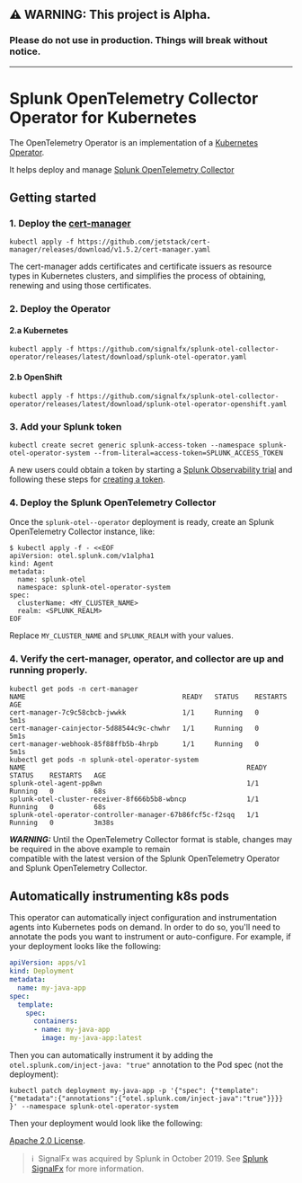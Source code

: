   
## **⚠ WARNING: This project is Alpha.**  
### Please do not use in production. Things will break without notice.
  
  
---------
  
# Splunk OpenTelemetry Collector Operator for Kubernetes

The OpenTelemetry Operator is an implementation of a [Kubernetes Operator](https://coreos.com/operators/).

It helps deploy and manage [Splunk OpenTelemetry Collector](https://github.com/signalfx/splunk-otel-collector)

## Getting started
### 1. Deploy the [cert-manager](https://cert-manager.io/docs/)

```  
kubectl apply -f https://github.com/jetstack/cert-manager/releases/download/v1.5.2/cert-manager.yaml
```

The cert-manager adds certificates and certificate issuers as resource types in Kubernetes clusters, and simplifies the process of obtaining, renewing and using those certificates. 


### 2. Deploy the Operator  
#### 2.a Kubernetes

```  
kubectl apply -f https://github.com/signalfx/splunk-otel-collector-operator/releases/latest/download/splunk-otel-operator.yaml  
```  
  
#### 2.b OpenShift

```  
kubectl apply -f https://github.com/signalfx/splunk-otel-collector-operator/releases/latest/download/splunk-otel-operator-openshift.yaml  
```  
  
### 3. Add your Splunk token  
  
```  
kubectl create secret generic splunk-access-token --namespace splunk-otel-operator-system --from-literal=access-token=SPLUNK_ACCESS_TOKEN  
```  
A new users could obtain a token by starting a [Splunk Observability trial](https://www.splunk.com/en_us/download/o11y-cloud-free-trial.html) and following these steps for [creating a token](https://docs.splunk.com/Observability/admin/authentication-tokens/tokens.html).

### 4. Deploy the Splunk OpenTelemetry Collector  
  
Once the `splunk-otel--operator` deployment is ready, create an Splunk OpenTelemetry Collector instance, like:  
  
```console  
$ kubectl apply -f - <<EOF  
apiVersion: otel.splunk.com/v1alpha1  
kind: Agent  
metadata:  
  name: splunk-otel  
  namespace: splunk-otel-operator-system  
spec:  
  clusterName: <MY_CLUSTER_NAME>  
  realm: <SPLUNK_REALM>  
EOF  
```  
  
Replace `MY_CLUSTER_NAME` and `SPLUNK_REALM` with your values.

### 4. Verify the cert-manager, operator, and collector are up and running properly.
```
kubectl get pods -n cert-manager
NAME                                       READY   STATUS    RESTARTS   AGE
cert-manager-7c9c58cbcb-jwwkk              1/1     Running   0          5m1s
cert-manager-cainjector-5d88544c9c-chwhr   1/1     Running   0          5m1s
cert-manager-webhook-85f88ffb5b-4hrpb      1/1     Running   0          5m1s
kubectl get pods -n splunk-otel-operator-system
NAME                                                       READY   STATUS    RESTARTS   AGE
splunk-otel-agent-pp8wn                                    1/1     Running   0          68s
splunk-otel-cluster-receiver-8f666b5b8-wbncp               1/1     Running   0          68s
splunk-otel-operator-controller-manager-67b86fcf5c-f2sqq   1/1     Running   0          3m38s
```

**_WARNING:_** Until the OpenTelemetry Collector format is stable, changes may be required in the above example to remain  
compatible with the latest version of the Splunk OpenTelemetry Operator and Splunk OpenTelemetry Collector.  
  
## Automatically instrumenting k8s pods  
  
This operator can automatically inject configuration and instrumentation agents into Kubernetes pods on demand. In order to do so, you'll need to annotate the pods you want to instrument or auto-configure. For example, if your deployment looks like the following:  
  
```yaml  
apiVersion: apps/v1  
kind: Deployment  
metadata:  
  name: my-java-app  
spec:  
  template:  
    spec:  
      containers:  
      - name: my-java-app  
        image: my-java-app:latest  
```  
  
Then you can automatically instrument it by adding the `otel.splunk.com/inject-java: "true"` annotation to the Pod spec (not the deployment):

```
kubectl patch deployment my-java-app -p '{"spec": {"template":{"metadata":{"annotations":{"otel.splunk.com/inject-java":"true"}}}} }' --namespace splunk-otel-operator-system 
```  

Then your deployment would look like the following:  
  
[Apache 2.0 License](./LICENSE).

[github-workflow]: https://github.com/signalfx/splunk-otel-collector-operator/actions
[github-workflow-img]: https://github.com/signalfx/splunk-otel-collector-operator/workflows/Continuous%20Integration/badge.svg
[goreport-img]: https://goreportcard.com/badge/github.com/signalfx/splunk-otel-collector-operator
[goreport]: https://goreportcard.com/report/github.com/signalfx/splunk-otel-collector-operator
[godoc-img]: https://godoc.org/github.com/signalfx/splunk-otel-collector-operator?status.svg
[godoc]: https://godoc.org/github.com/signalfx/splunk-otel-collector-operator/pkg/apis/opentelemetry/v1alpha1#SplunkOtelAgent
[code-climate]: https://codeclimate.com/github/signalfx/splunk-otel-operator/maintainability
[code-climate-img]: https://api.codeclimate.com/v1/badges/7bb215eea77fc9c24484/maintainability
[codecov]: https://codecov.io/gh/signalfx/splunk-otel-operator
[codecov-img]: https://codecov.io/gh/signalfx/splunk-otel-operator/branch/main/graph/badge.svg
[contributors]: https://github.com/signalfx/splunk-otel-collector-operator/graphs/contributors
[contributors-img]: https://contributors-img.web.app/image?repo=open-telemetry/opentelemetry-operator

>ℹ️&nbsp;&nbsp;SignalFx was acquired by Splunk in October 2019. See [Splunk SignalFx](https://www.splunk.com/en_us/investor-relations/acquisitions/signalfx.html) for more information.
